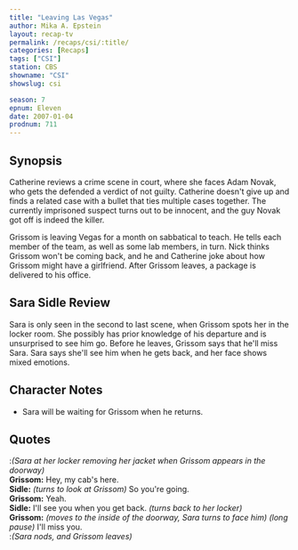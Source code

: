 ```yaml
---
title: "Leaving Las Vegas"
author: Mika A. Epstein
layout: recap-tv
permalink: /recaps/csi/:title/
categories: [Recaps]
tags: ["CSI"]
station: CBS
showname: "CSI"
showslug: csi

season: 7
epnum: Eleven  
date: 2007-01-04
prodnum: 711  
---
```


## Synopsis

Catherine reviews a crime scene in court, where she faces Adam Novak, who gets the defended a verdict of not guilty. Catherine doesn't give up and finds a related case with a bullet that ties multiple cases together. The currently imprisoned suspect turns out to be innocent, and the guy Novak got off is indeed the killer.

Grissom is leaving Vegas for a month on sabbatical to teach. He tells each member of the team, as well as some lab members, in turn. Nick thinks Grissom won't be coming back, and he and Catherine joke about how Grissom might have a girlfriend. After Grissom leaves, a package is delivered to his office.

## Sara Sidle Review

Sara is only seen in the second to last scene, when Grissom spots her in the locker room. She possibly has prior knowledge of his departure and is unsurprised to see him go. Before he leaves, Grissom says that he'll miss Sara. Sara says she'll see him when he gets back, and her face shows mixed emotions.

## Character Notes

* Sara will be waiting for Grissom when he returns.

## Quotes

:_(Sara at her locker removing her jacket when Grissom appears in the doorway)_  
**Grissom:** Hey, my cab's here.  
**Sidle:** _(turns to look at Grissom)_ So you're going.  
**Grissom:** Yeah.  
**Sidle:** I'll see you when you get back. _(turns back to her locker)_  
**Grissom:** _(moves to the inside of the doorway, Sara turns to face him) (long pause)_ I'll miss you.  
:_(Sara nods, and Grissom leaves)_

